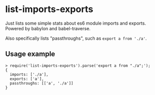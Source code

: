 # list-imports-exports

Just lists some simple stats about es6 module imports and
exports. Powered by babylon and babel-traverse.

Also specifically lists "passthroughs", such as `export a from './a'`.


## Usage example

```
> require('list-imports-exports').parse('export a from "./a";');
{
  imports: ['./a'],
  exports: ['a'],
  passthroughs: [['a', './a']]
}
```
